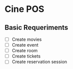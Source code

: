 # Cine POS


## Basic Requeriments

* [ ] Create movies
* [ ] Create event
* [ ] Create room
* [ ] Create tickets
* [ ] Create reservation session
